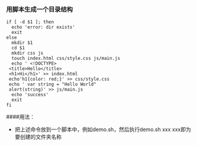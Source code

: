 ### 用脚本生成一个目录结构
```
if [ -d $1 ]; then
  echo 'error: dir exists'
  exit
else
  mkdir $1
  cd $1
  mkdir css js
  touch index.html css/style.css js/main.js
  echo ' <!DOCTYPE>
 <title>Hello</title>
 <h1>Hi</h1>' >> index.html
 echo'h1{color: red;}' >> css/style.css
 echo ' var string = "Hello World"
 alert(string)' >> js/main.js
  echo 'success'
  exit
fi
```
####用法：
+ 把上述命令放到一个脚本中，例如demo.sh，然后执行demo.sh xxx xxx即为要创建的文件夹名称